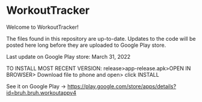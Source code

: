 # WorkoutTracker

Welcome to WorkoutTracker!

The files found in this repository are up-to-date. Updates to the code will be posted here long before they are uploaded to Google Play store. 

Last update on Google Play store: March 31, 2022

TO INSTALL MOST RECENT VERSION: 
release>app-release.apk>OPEN IN BROWSER> Download file to phone and open> click INSTALL

See it on Google Play -> https://play.google.com/store/apps/details?id=bruh.bruh.workoutappv4
 
